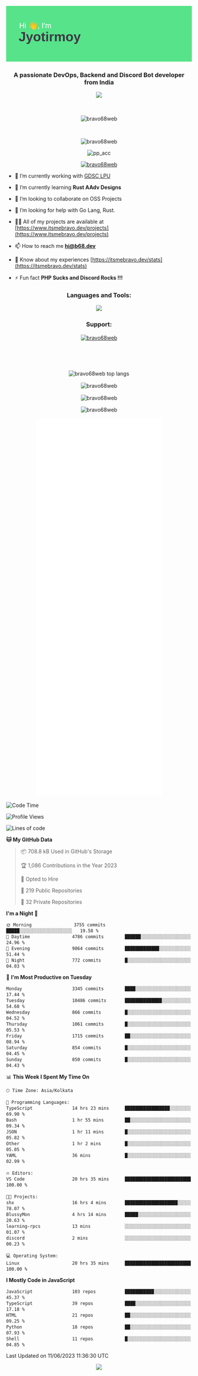 <p align="center"><img src="header.png"></p>
<h3 align="center">A passionate DevOps, Backend and Discord Bot developer from India</h3>

<p align="center"><a href="https://discord.com/users/457039372009865226"><img src="https://lanyard-profile-readme.vercel.app/api/457039372009865226"></a></p>
                           
<br>
<p align="center"> <img src="https://komarev.com/ghpvc/?username=bravo68web&label=Profile%20views&color=0e75b6&style=flat" alt="bravo68web" /> </p>
<br>


<p align="center"><img src="https://github-profile-trophy.vercel.app/?username=bravo68web&theme=discord&column=3&row=2" alt="bravo68web" /> </p>
<p align="center"><img src="https://osu-embed.b68dev.xyz/pp_acc" alt="pp_acc" /> </p>

<p align="center"> <a href="https://twitter.com/bravo68web" target="blank"><img src="https://img.shields.io/twitter/follow/bravo68web?logo=twitter&style=for-the-badge" alt="bravo68web" /></a> </p>

- 🔭 I’m currently working with [GDSC LPU](https://gdsclpu.live/)

- 🌱 I’m currently learning **Rust AAdv Designs**

- 👯 I’m looking to collaborate on OSS Projects

- 🤝 I’m looking for help with Go Lang, Rust.

- 👨‍💻 All of my projects are available at [https://www.itsmebravo.dev/projects](https://www.itsmebravo.dev/projects)

<!-- - 💬 Ask me about **DF Techs** -->

- 📫 How to reach me **hi@b68.dev**

- 📄 Know about my experiences [https://itsmebravo.dev/stats](https://itsmebravo.dev/stats)

- ⚡ Fun fact **PHP Sucks and Discord Rocks !!!**

<h3 align="center">Languages and Tools:</h3>
<p align="center"> 
<img src="https://skillicons.dev/icons?i=aws,bash,c,cs,cpp,cloudflare,css,dart,devto,discord,bots,docker,electron,ember,emotion,express,fastapi,figma,firebase,flask,gcp,git,github,githubactions,go,gitlab,graphql,heroku,html,ai,ipfs,js,jest,linux,md,mastodon,mongodb,neovim,netlify,nextjs,nginx,nodejs,postgres,postman,powershell,py,react,redis,regex,replit,rocket,rust,sqlite,mysql,stackoverflow,styledcomponents,supabase,sentry,solidity,svg,tailwind,tauri,twitter,ts,unity,v,vercel,vim,vite,wasm,webpack,workers&perline=8&theme=dark" />
</p>

<h3 align="center">Support:</h3>
<p align="center"><a href="https://www.buymeacoffee.com/bravo68web"> <img align="center" src="https://cdn.buymeacoffee.com/buttons/v2/default-yellow.png" height="50" width="210" alt="bravo68web" /></a></p><br><br>
<br>

<p align="center"> <img align="center" src="https://github-readme-stats-sync.vercel.app/api/top-langs?username=bravo68web&count_private=true&show_icons=true&theme=radical&border_radius=10&&langs_count=10&layout=compact" alt="bravo68web top langs" /></p>

<p align="center"> <img align="center" src="https://github-readme-stats-sync.vercel.app/api?username=bravo68web&count_private=true&show_icons=true&theme=radical&border_radius=10" alt="bravo68web" /></p>

<p align="center"> <img align="center" src="https://github-readme-streak-stats.herokuapp.com?user=bravo68web&theme=dracula&hide_border=true" alt="bravo68web" /></p>

<p align="center"> <img align="center" src="https://github-readme-stats-sync.vercel.app/api/wakatime?username=bravo68web&count_private=true&show_icons=true&theme=aura_dark&border_radius=10&&langs_count=10&layout=compact&range=last_7_days" alt="bravo68web" /></p>

<p align="center"><img src="https://raw.githubusercontent.com/BRAVO68WEB/BRAVO68WEB/master/github-metrics.svg"></p>

<!--START_SECTION:waka-->
![Code Time](http://img.shields.io/badge/Code%20Time-4%2C861%20hrs%2054%20mins-blue)

![Profile Views](http://img.shields.io/badge/Profile%20Views-27-blue)

![Lines of code](https://img.shields.io/badge/From%20Hello%20World%20I%27ve%20Written-58.1%20million%20lines%20of%20code-blue)

**🐱 My GitHub Data** 

> 📦 708.8 kB Used in GitHub's Storage 
 > 
> 🏆 1,086 Contributions in the Year 2023
 > 
> 💼 Opted to Hire
 > 
> 📜 219 Public Repositories 
 > 
> 🔑 32 Private Repositories 
 > 
**I'm a Night 🦉** 

```text
🌞 Morning                3755 commits        █████░░░░░░░░░░░░░░░░░░░░   19.58 % 
🌆 Daytime                4786 commits        ██████░░░░░░░░░░░░░░░░░░░   24.96 % 
🌃 Evening                9864 commits        █████████████░░░░░░░░░░░░   51.44 % 
🌙 Night                  772 commits         █░░░░░░░░░░░░░░░░░░░░░░░░   04.03 % 
```
📅 **I'm Most Productive on Tuesday** 

```text
Monday                   3345 commits        ████░░░░░░░░░░░░░░░░░░░░░   17.44 % 
Tuesday                  10486 commits       ██████████████░░░░░░░░░░░   54.68 % 
Wednesday                866 commits         █░░░░░░░░░░░░░░░░░░░░░░░░   04.52 % 
Thursday                 1061 commits        █░░░░░░░░░░░░░░░░░░░░░░░░   05.53 % 
Friday                   1715 commits        ██░░░░░░░░░░░░░░░░░░░░░░░   08.94 % 
Saturday                 854 commits         █░░░░░░░░░░░░░░░░░░░░░░░░   04.45 % 
Sunday                   850 commits         █░░░░░░░░░░░░░░░░░░░░░░░░   04.43 % 
```


📊 **This Week I Spent My Time On** 

```text
🕑︎ Time Zone: Asia/Kolkata

💬 Programming Languages: 
TypeScript               14 hrs 23 mins      █████████████████░░░░░░░░   69.90 % 
Bash                     1 hr 55 mins        ██░░░░░░░░░░░░░░░░░░░░░░░   09.34 % 
JSON                     1 hr 11 mins        █░░░░░░░░░░░░░░░░░░░░░░░░   05.82 % 
Other                    1 hr 2 mins         █░░░░░░░░░░░░░░░░░░░░░░░░   05.05 % 
YAML                     36 mins             █░░░░░░░░░░░░░░░░░░░░░░░░   02.99 % 

🔥 Editors: 
VS Code                  20 hrs 35 mins      █████████████████████████   100.00 % 

🐱‍💻 Projects: 
shx                      16 hrs 4 mins       ████████████████████░░░░░   78.07 % 
BlussyMon                4 hrs 14 mins       █████░░░░░░░░░░░░░░░░░░░░   20.63 % 
learning-rpcs            13 mins             ░░░░░░░░░░░░░░░░░░░░░░░░░   01.07 % 
discord                  2 mins              ░░░░░░░░░░░░░░░░░░░░░░░░░   00.23 % 

💻 Operating System: 
Linux                    20 hrs 35 mins      █████████████████████████   100.00 % 
```

**I Mostly Code in JavaScript** 

```text
JavaScript               103 repos           ███████████░░░░░░░░░░░░░░   45.37 % 
TypeScript               39 repos            ████░░░░░░░░░░░░░░░░░░░░░   17.18 % 
HTML                     21 repos            ██░░░░░░░░░░░░░░░░░░░░░░░   09.25 % 
Python                   18 repos            ██░░░░░░░░░░░░░░░░░░░░░░░   07.93 % 
Shell                    11 repos            █░░░░░░░░░░░░░░░░░░░░░░░░   04.85 % 
```




 Last Updated on 11/06/2023 11:36:30 UTC
<!--END_SECTION:waka-->

<p align="center"><img src="https://bravo68web.me/images/header_.png"></p>

